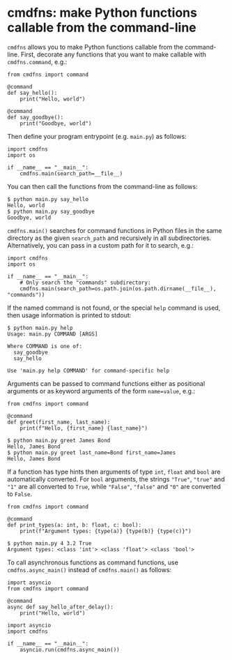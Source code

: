 cmdfns: make Python functions callable from the command-line
============================================================

`cmdfns` allows you to make Python functions callable from the command-line.
First, decorate any functions that you want to make callable with 
`cmdfns.command`, e.g.:

```
from cmdfns import command

@command
def say_hello():
    print("Hello, world")

@command
def say_goodbye():
    print("Goodbye, world")
```

Then define your program entrypoint (e.g. `main.py`) as follows:

```
import cmdfns
import os

if __name__ == "__main__":
    cmdfns.main(search_path=__file__)
```

You can then call the functions from the command-line as follows:

```
$ python main.py say_hello
Hello, world
$ python main.py say_goodbye
Goodbye, world
```

`cmdfns.main()` searches for command functions in Python files in the same
directory as the given `search_path` and recursively in all subdirectories.
Alternatively, you can pass in a custom path for it to search, e.g.:

```
import cmdfns
import os

if __name__ == "__main__":
    # Only search the "commands" subdirectory:
    cmdfns.main(search_path=os.path.join(os.path.dirname(__file__), "commands"))
```

If the named command is not found, or the special `help` command is used, then
usage information is printed to stdout:

```
$ python main.py help
Usage: main.py COMMAND [ARGS]

Where COMMAND is one of:
  say_goodbye
  say_hello

Use 'main.py help COMMAND' for command-specific help
```

Arguments can be passed to command functions either as positional arguments or
as keyword arguments of the form `name=value`, e.g.:

```
from cmdfns import command

@command
def greet(first_name, last_name):
    print(f"Hello, {first_name} {last_name}")
```

```
$ python main.py greet James Bond
Hello, James Bond
$ python main.py greet last_name=Bond first_name=James
Hello, James Bond
```

If a function has type hints then arguments of type `int`, `float` and `bool`
are automatically converted. For `bool` arguments, the strings `"True"`,
`"true"` and `"1"` are all converted to `True`, while `"False"`, `"false"` and
`"0"` are converted to `False`.

```
from cmdfns import command

@command
def print_types(a: int, b: float, c: bool):
    print(f"Argument types: {type(a)} {type(b)} {type(c)}")
```

```
$ python main.py 4 3.2 True
Argument types: <class 'int'> <class 'float'> <class 'bool'>
```

To call asynchronous functions as command functions, use `cmdfns.async_main()`
instead of `cmdfns.main()` as follows:

```
import asyncio
from cmdfns import command

@command
async def say_hello_after_delay():
    print("Hello, world")
```

```
import asyncio
import cmdfns

if __name__ == "__main__":
    asyncio.run(cmdfns.async_main())
```
